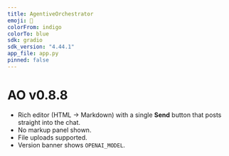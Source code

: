 ```yaml
---
title: AgentiveOrchestrator
emoji: 🧩
colorFrom: indigo
colorTo: blue
sdk: gradio
sdk_version: "4.44.1"
app_file: app.py
pinned: false
---
```


# AO v0.8.8

- Rich editor (HTML → Markdown) with a single **Send** button that posts straight into the chat.
- No markup panel shown.
- File uploads supported.
- Version banner shows `OPENAI_MODEL`.
